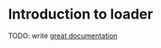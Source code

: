 # Introduction to loader

TODO: write [great documentation](http://jacobian.org/writing/what-to-write/)
